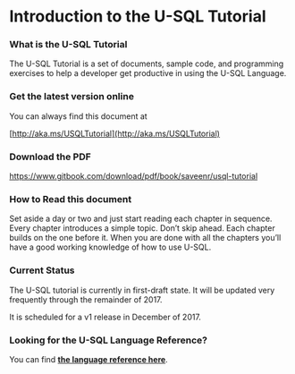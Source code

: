 # Introduction to the U-SQL Tutorial

### What is the U-SQL Tutorial

The U-SQL Tutorial is a set of documents, sample code, and programming exercises to help a developer get productive in using the U-SQL Language. 

### Get the latest version online

You can always find this document at

[http://aka.ms/USQLTutorial](http://aka.ms/USQLTutorial)

### Download the PDF

https://www.gitbook.com/download/pdf/book/saveenr/usql-tutorial

### How to Read this document

Set aside a day or two and just start reading each chapter in sequence. Every chapter introduces a simple topic. Don’t skip ahead. Each chapter builds on the one before it. When you are done with all the chapters you’ll have a good working knowledge of how to use U-SQL.

### Current Status

The U-SQL tutorial is currently in first-draft state. It will be updated very frequently through the remainder of 2017. 

It is scheduled for a v1 release in December of 2017.


### Looking for the U-SQL Language Reference?

You can find [**the language reference here**](https://msdn.microsoft.com/en-us/library/azure/mt591959.aspx).

